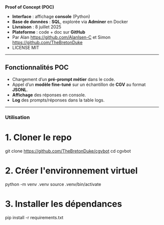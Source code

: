   **Proof of Concept (POC)**
- **Interface** : affichage **console** (Python)
- **Base de données** : **SQL**, explorée via **Adminer** en Docker
- **Livraison** : 8 juillet 2025
- **Plateforme** : code + doc sur **GitHub**
- Par Alan <https://github.com/AlanIsen-C> et Simon <https://github.com/TheBretonDuke>
- LICENSE MIT

---

## Fonctionnalités POC
- Chargement d’un **pré-prompt métier** dans le code.
- Appel d’un **modèle fine-tuné** sur un échantillon de **CGV** au format **JSONL**.
- **Affichage** des réponses en console.
- **Log** des prompts/réponses dans la table logs.

---

### Utilisation

# 1. Cloner le repo
git clone <https://github.com/TheBretonDuke/cgvbot>
cd cgvbot

# 2. Créer l'environnement virtuel
python -m venv .venv
source .venv/bin/activate

# 3. Installer les dépendances
pip install -r requirements.txt
